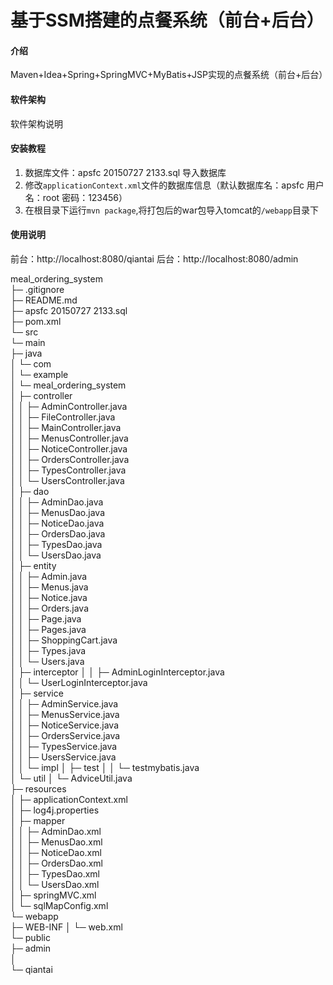 # 基于SSM搭建的点餐系统（前台+后台）

#### 介绍
Maven+Idea+Spring+SpringMVC+MyBatis+JSP实现的点餐系统（前台+后台）

#### 软件架构
软件架构说明


#### 安装教程

1.  数据库文件：apsfc 20150727 2133.sql 导入数据库 
2.  修改`applicationContext.xml`文件的数据库信息（默认数据库名：apsfc 用户名：root 密码：123456）
3.  在根目录下运行`mvn package`,将打包后的war包导入tomcat的`/webapp`目录下

#### 使用说明

前台：http://localhost:8080/qiantai
后台：http://localhost:8080/admin

meal_ordering_system  
├─ .gitignore  
├─ README.md  
├─ apsfc 20150727 2133.sql  
├─ pom.xml  
└─ src  
       └─ main  
              ├─ java  
              │    └─ com  
              │           └─ example  
              │                  └─ meal_ordering_system  
              │                         ├─ controller  
              │                         │    ├─ AdminController.java  
              │                         │    ├─ FileController.java  
              │                         │    ├─ MainController.java  
              │                         │    ├─ MenusController.java  
              │                         │    ├─ NoticeController.java  
              │                         │    ├─ OrdersController.java  
              │                         │    ├─ TypesController.java  
              │                         │    └─ UsersController.java  
              │                         ├─ dao  
              │                         │    ├─ AdminDao.java  
              │                         │    ├─ MenusDao.java  
              │                         │    ├─ NoticeDao.java  
              │                         │    ├─ OrdersDao.java  
              │                         │    ├─ TypesDao.java  
              │                         │    └─ UsersDao.java  
              │                         ├─ entity  
              │                         │    ├─ Admin.java  
              │                         │    ├─ Menus.java  
              │                         │    ├─ Notice.java  
              │                         │    ├─ Orders.java  
              │                         │    ├─ Page.java  
              │                         │    ├─ Pages.java  
              │                         │    ├─ ShoppingCart.java  
              │                         │    ├─ Types.java  
              │                         │    └─ Users.java  
              │                         ├─ interceptor
              │                         │    ├─ AdminLoginInterceptor.java  
              │                         │    └─ UserLoginInterceptor.java  
              │                         ├─ service  
              │                         │    ├─ AdminService.java  
              │                         │    ├─ MenusService.java  
              │                         │    ├─ NoticeService.java  
              │                         │    ├─ OrdersService.java  
              │                         │    ├─ TypesService.java  
              │                         │    ├─ UsersService.java  
              │                         │    └─ impl
              │                         ├─ test
              │                         │    └─ testmybatis.java  
              │                         └─ util
              │                                └─ AdviceUtil.java  
              ├─ resources  
              │    ├─ applicationContext.xml  
              │    ├─ log4j.properties   
              │    ├─ mapper  
              │    │    ├─ AdminDao.xml  
              │    │    ├─ MenusDao.xml  
              │    │    ├─ NoticeDao.xml  
              │    │    ├─ OrdersDao.xml  
              │    │    ├─ TypesDao.xml  
              │    │    └─ UsersDao.xml  
              │    ├─ springMVC.xml  
              │    └─ sqlMapConfig.xml  
              └─ webapp  
                     ├─ WEB-INF 
                     │    └─ web.xml  
                     └─ public  
                            ├─ admin  
                            │    
                            └─ qiantai  